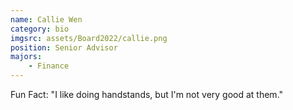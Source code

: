 ```yaml
---
name: Callie Wen
category: bio
imgsrc: assets/Board2022/callie.png
position: Senior Advisor
majors:
    - Finance
---
```


Fun Fact: "I like doing handstands, but I'm not very good at them."
